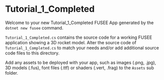 # Tutorial_1_Completed

Welcome to your new Tutorial_1_Completed FUSEE App generated by the `dotnet new fusee` command.

`Tutorial_1_Completed.cs` contains the source code for a working FUSEE application showing 
a 3D rocket model. Alter the source code of `Tutorial_1_Completed.cs` to match your needs 
and/or add additional source code files to this directory.

Add any assets to be deployed with your app, such as images (.png, .jpg), 
3D models (.fus), font files (.ttf) or shaders (.vert, .frag) 
to the `Assets` sub folder.


